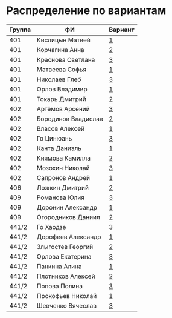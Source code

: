 # Распределение по вариантам

| Группа | ФИ | Вариант |
| - | - | - | 
| 401 | Кислицын Матвей     | [1](Problems.md#вариант-1-задача-коммивояжера) |
| 401 | Корчагина Анна      | [2](Problems.md#вариант-2-расписание-турнира) |
| 401 | Краснова Светлана   | [3](Problems.md#вариант-3-двумерная-упаковка) |
| 401 | Матвеева Софья      | [1](Problems.md#вариант-1-задача-коммивояжера) |
| 401 | Николаев Глеб       | [3](Problems.md#вариант-3-двумерная-упаковка) |
| 401 | Орлов Владимир      | [1](Problems.md#вариант-1-задача-коммивояжера) |
| 401 | Токарь Дмитрий      | [2](Problems.md#вариант-2-расписание-турнира) |
| 402 | Артёмов Арсений     | [3](Problems.md#вариант-3-двумерная-упаковка) |
| 402 | Бородинов Владислав | [2](Problems.md#вариант-2-расписание-турнира) |
| 402 | Власов Алексей      | [1](Problems.md#вариант-1-задача-коммивояжера) |
| 402 | Го Цинюань          | [3](Problems.md#вариант-3-двумерная-упаковка) |
| 402 | Канта Даниэль       | [1](Problems.md#вариант-1-задача-коммивояжера) |
| 402 | Киямова Камилла     | [2](Problems.md#вариант-2-расписание-турнира) |
| 402 | Мозохин Николай     | [3](Problems.md#вариант-3-двумерная-упаковка) |
| 402 | Сапронов Андрей     | [1](Problems.md#вариант-1-задача-коммивояжера) |
| 406 | Ложкин Дмитрий      | [2](Problems.md#вариант-2-расписание-турнира) |
| 409 | Романова Юлия       | [3](Problems.md#вариант-3-двумерная-упаковка) |
| 409 | Доронин Александр   | [1](Problems.md#вариант-1-задача-коммивояжера) |
| 409 | Огородников Даниил  | [2](Problems.md#вариант-2-расписание-турнира) |
| 441/2 | Го Хаодзе         | [3](Problems.md#вариант-3-двумерная-упаковка) |
| 441/2 | Дорофеев Александр| [1](Problems.md#вариант-1-задача-коммивояжера) |
| 441/2 | Злыгостев Георгий | [2](Problems.md#вариант-2-расписание-турнира) |
| 441/2 | Орлова Екатерина  | [3](Problems.md#вариант-3-двумерная-упаковка) |
| 441/2 | Панкина Алина     | [1](Problems.md#вариант-1-задача-коммивояжера) |
| 441/2 | Плотников Алексей | [2](Problems.md#вариант-2-расписание-турнира) |
| 441/2 | Попова Полина     | [3](Problems.md#вариант-3-двумерная-упаковка) |
| 441/2 | Прокофьев Николай | [1](Problems.md#вариант-1-задача-коммивояжера) |
| 441/2 | Шевченко Вячеслав | [3](Problems.md#вариант-3-двумерная-упаковка) |
